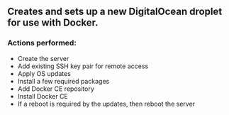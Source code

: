 ## Creates and sets up a new DigitalOcean droplet for use with Docker.

### Actions performed:
- Create the server
- Add existing SSH key pair for remote access
- Apply OS updates
- Install a few required packages
- Add Docker CE repository
- Install Docker CE
- If a reboot is required by the updates, then reboot the server